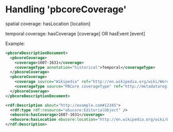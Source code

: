 # Handling 'pbcoreCoverage'

spatial coverage: hasLocation [location]

temporal coverage: hasCoverage [coverage] OR hasEvent [event]

Example:

```xml
<pbcoreDescriptionDocument>
  <pbcoreCoverage>
    <coverage>1607-1631</coverage>
    <coverageType annotation="historical">Temporal</coverageType>
  </pbcoreCoverage>
  <pbcoreCoverage>
    <coverage source="Wikipedia" ref="http://en.wikipedia.org/wiki/Werowocomoco">Werowocomoco</coverage>
    <coverageType source="PBCore coverageType" ref="http://metadataregistry.org/concept/show/id/2522.html">Spatial</coverageType>
  </pbcoreCoverage>
</pbcoreDescriptionDocument>
```


```xml
<rdf:Description about="http://example.com#12345">
  <rdf:type rdf:resource="ebucore:EditorialObject" />
  <ebucore:hasCoverage>1607-1631</coverage>
  <ebucore:hasLocation ebucore:location="http://en.wikipedia.org/wiki/Werowocomoco" />
</rdf:Description>
```
